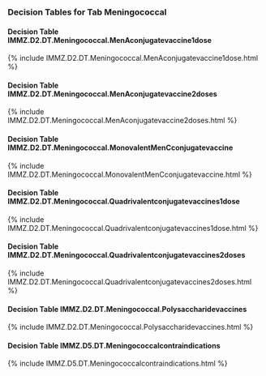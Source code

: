 ### Decision Tables for Tab  Meningococcal
#### Decision Table IMMZ.D2.DT.Meningococcal.MenAconjugatevaccine1dose
{% include IMMZ.D2.DT.Meningococcal.MenAconjugatevaccine1dose.html %}
#### Decision Table IMMZ.D2.DT.Meningococcal.MenAconjugatevaccine2doses
{% include IMMZ.D2.DT.Meningococcal.MenAconjugatevaccine2doses.html %}
#### Decision Table IMMZ.D2.DT.Meningococcal.MonovalentMenCconjugatevaccine
{% include IMMZ.D2.DT.Meningococcal.MonovalentMenCconjugatevaccine.html %}
#### Decision Table IMMZ.D2.DT.Meningococcal.Quadrivalentconjugatevaccines1dose
{% include IMMZ.D2.DT.Meningococcal.Quadrivalentconjugatevaccines1dose.html %}
#### Decision Table IMMZ.D2.DT.Meningococcal.Quadrivalentconjugatevaccines2doses
{% include IMMZ.D2.DT.Meningococcal.Quadrivalentconjugatevaccines2doses.html %}
#### Decision Table IMMZ.D2.DT.Meningococcal.Polysaccharidevaccines
{% include IMMZ.D2.DT.Meningococcal.Polysaccharidevaccines.html %}
#### Decision Table IMMZ.D5.DT.Meningococcalcontraindications
{% include IMMZ.D5.DT.Meningococcalcontraindications.html %}

